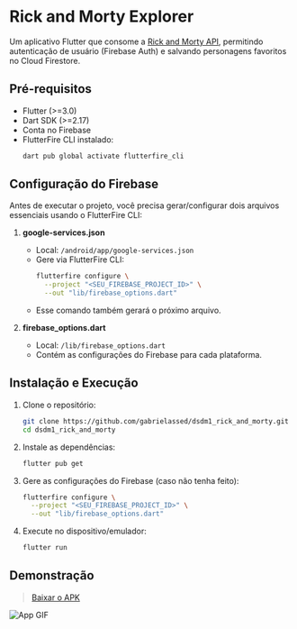# Rick and Morty Explorer

Um aplicativo Flutter que consome a [Rick and Morty API](https://rickandmortyapi.com/), permitindo autenticação de usuário (Firebase Auth) e salvando personagens favoritos no Cloud Firestore.

## Pré-requisitos

- Flutter (>=3.0)
- Dart SDK (>=2.17)
- Conta no Firebase
- FlutterFire CLI instalado:
  ```bash
  dart pub global activate flutterfire_cli
  ```

## Configuração do Firebase

Antes de executar o projeto, você precisa gerar/configurar dois arquivos essenciais usando o FlutterFire CLI:

1. **google-services.json**
   - Local: `/android/app/google-services.json`
   - Gere via FlutterFire CLI:
     ```bash
     flutterfire configure \
       --project "<SEU_FIREBASE_PROJECT_ID>" \
       --out "lib/firebase_options.dart"
     ```
   - Esse comando também gerará o próximo arquivo.

2. **firebase_options.dart**
   - Local: `/lib/firebase_options.dart`
   - Contém as configurações do Firebase para cada plataforma.

## Instalação e Execução

1. Clone o repositório:
   ```bash
   git clone https://github.com/gabrielassed/dsdm1_rick_and_morty.git
   cd dsdm1_rick_and_morty
   ```

2. Instale as dependências:
   ```bash
   flutter pub get
   ```

3. Gere as configurações do Firebase (caso não tenha feito):
   ```bash
   flutterfire configure \
     --project "<SEU_FIREBASE_PROJECT_ID>" \
     --out "lib/firebase_options.dart"
   ```

4. Execute no dispositivo/emulador:
   ```bash
   flutter run
   ```

## Demonstração

> [Baixar o APK](#)

![App GIF](docs/demo.gif)